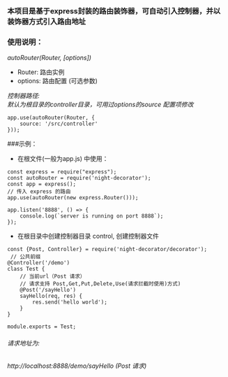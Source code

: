 ### 本项目是基于express封装的路由装饰器，可自动引入控制器，并以装饰器方式引入路由地址
### 使用说明：  
*autoRouter(Router, [options])*   
* Router: 路由实例
* options: 路由配置 (可选参数)

*控制器路径:*  
*默认为根目录的controller目录，可用过options的source 配置项修改*
```
app.use(autoRouter(Router, {
    source: '/src/controller'
}));

```
###示例：
* 在根文件(一般为app.js) 中使用：
```
const express = require("express");
const autoRouter = require('night-decorator');
const app = express();
// 传入 express 的路由
app.use(autoRouter(new express.Router()));

app.listen('8888', () => {
    console.log(`server is running on port 8888`);
});
```
* 在根目录中创建控制器目录 control, 创建控制器文件
```
const {Post, Controller} = require('night-decorator/decorator');
 // 公共前缀
@Controller('/demo')
class Test {
    // 当前url（Post 请求）
    // 请求支持 Post,Get,Put,Delete,Use(请求拦截时使用)方式)
    @Post('/sayHello') 
    sayHello(req, res) {
        res.send('hello world');
    }
}

module.exports = Test;
```
###### 请求地址为:  
###### http://localhost:8888/demo/sayHello (Post 请求)

